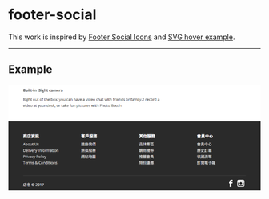 # footer-social

This  work is inspired by [Footer Social Icons](https://www.opencart.com/index.php?route=marketplace/extension/info&extension_id=29352&sort=date_added) and [SVG hover example](https://codepen.io/luiscarvalho/pen/hJFrx).

---
## Example

![demo](demo.png)